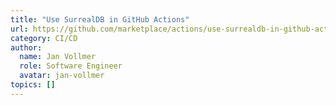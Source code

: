 ```yaml
---
title: "Use SurrealDB in GitHub Actions"
url: https://github.com/marketplace/actions/use-surrealdb-in-github-actions
category: CI/CD
author:
  name: Jan Vollmer
  role: Software Engineer
  avatar: jan-vollmer
topics: []
---
```


